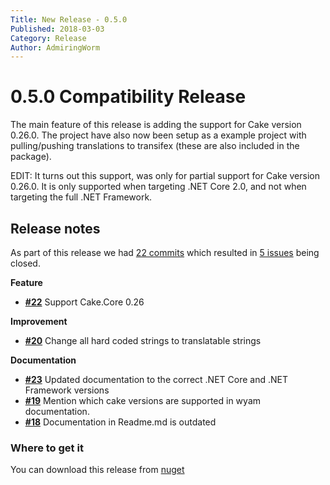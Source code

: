 ```yaml
---
Title: New Release - 0.5.0
Published: 2018-03-03
Category: Release
Author: AdmiringWorm
---
```


# 0.5.0 Compatibility Release
The main feature of this release is adding the support for Cake version 0.26.0.
The project have also now been setup as a example project with pulling/pushing translations to transifex (these are also included in the package).

EDIT:
It turns out this support, was only for partial support for Cake version 0.26.0.
It is only supported when targeting .NET Core 2.0, and not when targeting the full .NET Framework.

## Release notes

As part of this release we had [22 commits](https://github.com/cake-contrib/Cake.Transifex/compare/0.4.0...0.5.0) which resulted in [5 issues](https://github.com/cake-contrib/Cake.Transifex/issues?milestone=6&state=closed) being closed.


__Feature__

- [__#22__](https://github.com/cake-contrib/Cake.Transifex/issues/22) Support Cake.Core 0.26

__Improvement__

- [__#20__](https://github.com/cake-contrib/Cake.Transifex/issues/20) Change all hard coded strings to translatable strings

__Documentation__

- [__#23__](https://github.com/cake-contrib/Cake.Transifex/issues/23) Updated documentation to the correct .NET Core and .NET Framework versions
- [__#19__](https://github.com/cake-contrib/Cake.Transifex/issues/19) Mention which cake versions are supported in wyam documentation.
- [__#18__](https://github.com/cake-contrib/Cake.Transifex/issues/18) Documentation in Readme.md is outdated

### Where to get it
You can download this release from [nuget](https://nuget.org/packages/Cake.Transifex/0.5.0)
